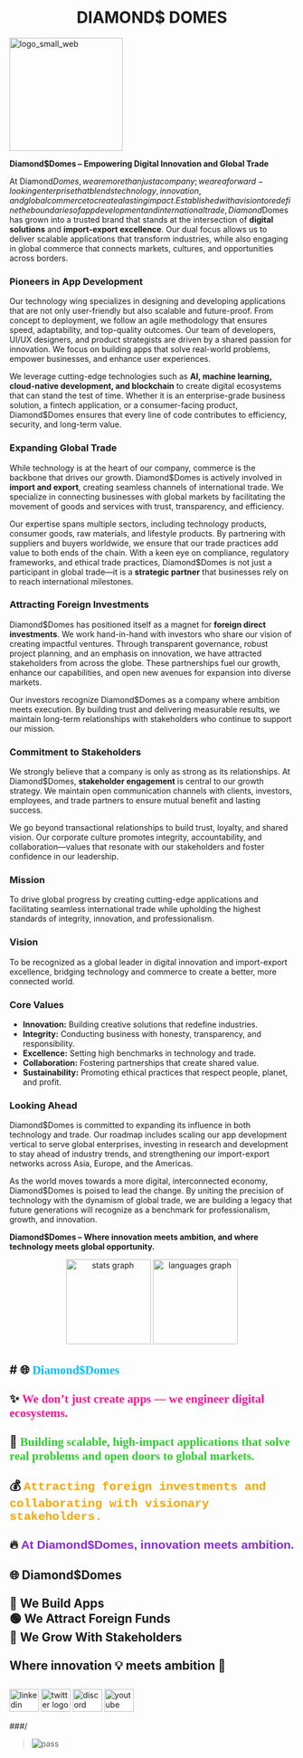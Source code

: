 <h1 align="center">DIAMOND$ DOMES</h1>

<img width="200" height="200" alt="logo_small_web" src="https://github.com/user-attachments/assets/e2c0358e-1956-4197-8e29-d6e96660bae1" />
                                                

**Diamond$Domes – Empowering Digital Innovation and Global Trade**

At Diamond$Domes, we are more than just a company; we are a forward-looking enterprise that blends technology, innovation, and global commerce to create a lasting impact. Established with a vision to redefine the boundaries of app development and international trade, Diamond$Domes has grown into a trusted brand that stands at the intersection of **digital solutions** and **import-export excellence**. Our dual focus allows us to deliver scalable applications that transform industries, while also engaging in global commerce that connects markets, cultures, and opportunities across borders.

### Pioneers in App Development

Our technology wing specializes in designing and developing applications that are not only user-friendly but also scalable and future-proof. From concept to deployment, we follow an agile methodology that ensures speed, adaptability, and top-quality outcomes. Our team of developers, UI/UX designers, and product strategists are driven by a shared passion for innovation. We focus on building apps that solve real-world problems, empower businesses, and enhance user experiences.

We leverage cutting-edge technologies such as **AI, machine learning, cloud-native development, and blockchain** to create digital ecosystems that can stand the test of time. Whether it is an enterprise-grade business solution, a fintech application, or a consumer-facing product, Diamond$Domes ensures that every line of code contributes to efficiency, security, and long-term value.

### Expanding Global Trade

While technology is at the heart of our company, commerce is the backbone that drives our growth. Diamond$Domes is actively involved in **import and export**, creating seamless channels of international trade. We specialize in connecting businesses with global markets by facilitating the movement of goods and services with trust, transparency, and efficiency.

Our expertise spans multiple sectors, including technology products, consumer goods, raw materials, and lifestyle products. By partnering with suppliers and buyers worldwide, we ensure that our trade practices add value to both ends of the chain. With a keen eye on compliance, regulatory frameworks, and ethical trade practices, Diamond$Domes is not just a participant in global trade—it is a **strategic partner** that businesses rely on to reach international milestones.

### Attracting Foreign Investments

Diamond$Domes has positioned itself as a magnet for **foreign direct investments**. We work hand-in-hand with investors who share our vision of creating impactful ventures. Through transparent governance, robust project planning, and an emphasis on innovation, we have attracted stakeholders from across the globe. These partnerships fuel our growth, enhance our capabilities, and open new avenues for expansion into diverse markets.

Our investors recognize Diamond$Domes as a company where ambition meets execution. By building trust and delivering measurable results, we maintain long-term relationships with stakeholders who continue to support our mission.

### Commitment to Stakeholders

We strongly believe that a company is only as strong as its relationships. At Diamond$Domes, **stakeholder engagement** is central to our growth strategy. We maintain open communication channels with clients, investors, employees, and trade partners to ensure mutual benefit and lasting success.

We go beyond transactional relationships to build trust, loyalty, and shared vision. Our corporate culture promotes integrity, accountability, and collaboration—values that resonate with our stakeholders and foster confidence in our leadership.

### Mission

To drive global progress by creating cutting-edge applications and facilitating seamless international trade while upholding the highest standards of integrity, innovation, and professionalism.

### Vision

To be recognized as a global leader in digital innovation and import-export excellence, bridging technology and commerce to create a better, more connected world.

### Core Values

* **Innovation:** Building creative solutions that redefine industries.
* **Integrity:** Conducting business with honesty, transparency, and responsibility.
* **Excellence:** Setting high benchmarks in technology and trade.
* **Collaboration:** Fostering partnerships that create shared value.
* **Sustainability:** Promoting ethical practices that respect people, planet, and profit.

### Looking Ahead

Diamond$Domes is committed to expanding its influence in both technology and trade. Our roadmap includes scaling our app development vertical to serve global enterprises, investing in research and development to stay ahead of industry trends, and strengthening our import-export networks across Asia, Europe, and the Americas.

As the world moves towards a more digital, interconnected economy, Diamond$Domes is poised to lead the change. By uniting the precision of technology with the dynamism of global trade, we are building a legacy that future generations will recognize as a benchmark for professionalism, growth, and innovation.

**Diamond$Domes – Where innovation meets ambition, and where technology meets global opportunity.**



<div align="center">
  <img src="https://github-readme-stats.vercel.app/api?username=Diamonddomes&hide_title=false&hide_rank=false&show_icons=true&include_all_commits=true&count_private=true&disable_animations=false&theme=dracula&locale=en&hide_border=false&order=1" height="150" alt="stats graph"  />
  <img src="https://github-readme-stats.vercel.app/api/top-langs?username=Diamonddomes&locale=en&hide_title=false&layout=compact&card_width=320&langs_count=5&theme=dracula&hide_border=false&order=2" height="150" alt="languages graph"  />
</div>

###
###

<h2 align="left"># 🌐 <span style="color:#00BFFF; font-family:Verdana;">Diamond$Domes</span><br><br>✨ <span style="color:#FF1493; font-family:Georgia;">We don’t just create apps — we engineer digital ecosystems.</span>  <br><br>🚀 <span style="color:#32CD32; font-family:Tahoma;">Building scalable, high-impact applications that solve real problems and open doors to global markets.</span>  <br><br>💰 <span style="color:#FFA500; font-family:Courier New;">Attracting foreign investments and collaborating with visionary stakeholders.</span>  <br><br>🔥 <span style="color:#8A2BE2; font-family:Helvetica;">At Diamond$Domes, innovation meets ambition.</span></h2>

###

<h2 align="left"></h2>

###

<h2 align="left">🌐 Diamond$Domes<br><br>💎 We Build Apps<br>🟢 We Attract Foreign Funds<br>🔵 We Grow With Stakeholders<br><br>Where innovation 💡 meets ambition 🚀</h2>

###

<h2 align="left"></h2>

###

<div align="left">
</div>

###















<div align="left">
  <img src="https://raw.githubusercontent.com/maurodesouza/profile-readme-generator/master/src/assets/icons/social/linkedin/default.svg" width="52" height="40" alt="linkedin logo"  />
  <img src="https://raw.githubusercontent.com/maurodesouza/profile-readme-generator/master/src/assets/icons/social/twitter/default.svg" width="52" height="40" alt="twitter logo"  />
  <img src="https://raw.githubusercontent.com/maurodesouza/profile-readme-generator/master/src/assets/icons/social/discord/default.svg" width="52" height="40" alt="discord logo"  />
  <img src="https://raw.githubusercontent.com/maurodesouza/profile-readme-generator/master/src/assets/icons/social/youtube/default.svg" width="52" height="40" alt="youtube logo"  />
</div>

###/
>![pass](https://github.com/user-attachments/assets/a2c72349-1ea5-4da0-a1b3-3792434e58f1)
